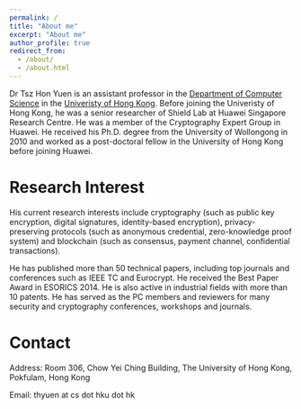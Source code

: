 ```yaml
---
permalink: /
title: "About me"
excerpt: "About me"
author_profile: true
redirect_from: 
  - /about/
  - /about.html
---
```


Dr Tsz Hon Yuen is an assistant professor in the [Department of Computer Science](https://www.cs.hku.hk/) in the [Univeristy of Hong Kong](https://www.hku.hk/). Before joining the Univeristy of Hong Kong, he was a senior researcher of Shield Lab at Huawei Singapore Research Centre. He was a member of the Cryptography Expert Group in Huawei. He received his Ph.D. degree from the University of Wollongong in 2010 and worked as a post-doctoral fellow in the University of Hong Kong before joining Huawei. 

Research Interest
======
His current research interests include cryptography (such as public key encryption, digital signatures, identity-based encryption), privacy-preserving protocols (such as anonymous credential, zero-knowledge proof system) and blockchain (such as consensus, payment channel, confidential transactions). 

He has published more than 50 technical papers, including top journals and conferences such as IEEE TC and Eurocrypt. He received the Best Paper Award in ESORICS 2014. He is also active in industrial fields with more than 10 patents. He has served as the PC members and reviewers for many security and cryptography conferences, workshops and journals.

Contact
=====
Address: Room 306, Chow Yei Ching Building, The University of Hong Kong, Pokfulam, Hong Kong

Email: thyuen at cs dot hku dot hk
